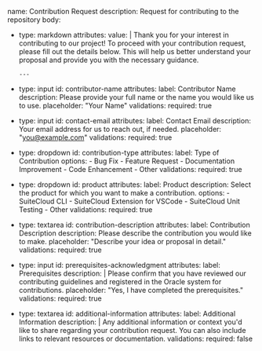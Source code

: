 name: Contribution Request
description: Request for contributing to the repository
body:
  - type: markdown
    attributes:
      value: |
        Thank you for your interest in contributing to our project! To proceed with your contribution request, please fill out the details below. This will help us better understand your proposal and provide you with the necessary guidance.
        
        ---
  - type: input
    id: contributor-name
    attributes:
      label: Contributor Name
      description: Please provide your full name or the name you would like us to use.
      placeholder: "Your Name"
    validations:
      required: true
  - type: input
    id: contact-email
    attributes:
      label: Contact Email
      description: Your email address for us to reach out, if needed.
      placeholder: "you@example.com"
    validations:
      required: true
  - type: dropdown
    id: contribution-type
    attributes:
      label: Type of Contribution
      options:
        - Bug Fix
        - Feature Request
        - Documentation Improvement
        - Code Enhancement
        - Other
    validations:
      required: true
  - type: dropdown
    id: product
    attributes:
      label: Product
      description: Select the product for which you want to make a contribution.
      options:
        - SuiteCloud CLI
        - SuiteCloud Extension for VSCode
        - SuiteCloud Unit Testing
        - Other
    validations:
      required: true
  - type: textarea
    id: contribution-description
    attributes:
      label: Contribution Description
      description: Please describe the contribution you would like to make.
      placeholder: "Describe your idea or proposal in detail."
    validations:
      required: true
  - type: input
    id: prerequisites-acknowledgment
    attributes:
      label: Prerequisites
      description: |
        Please confirm that you have reviewed our contributing guidelines and registered in the Oracle system for contributions.
      placeholder: "Yes, I have completed the prerequisites."
    validations:
      required: true
  - type: textarea
    id: additional-information
    attributes:
      label: Additional Information
      description: |
        Any additional information or context you'd like to share regarding your contribution request. You can also include links to relevant resources or documentation.
    validations:
      required: false
